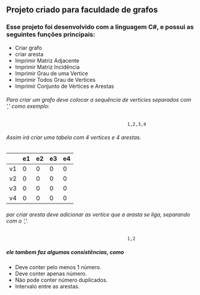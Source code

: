 ## Projeto criado para faculdade de grafos

### Esse projeto foi desenvolvido com a linguagem C#, e possui as seguintes funções principais:


- Criar grafo
- criar aresta
- Imprimir Matriz Adjacente
- Imprimir Matriz Incidência
- Imprimir Grau de uma Vertice
- Imprimir Todos Grau de Vertices
- Imprimir Conjunto de Vértices e Arestas 

###### Para criar um grafo deve colocar a sequência de verticies separados com ',' como exemplo:
                                                 1,2,3,4
###### Assim irá criar uma tabela com 4 vertices e 4 arestas.
|   | e1  | e2  | e3  |e4   |
| ------------ | ------------ | ------------ | ------------ | ------------ |
|  v1 |0   |0   |0  | 0  |
| v2  |0   |0  |  0 |  0 |
|  v3 |0   |0  |0   |  0 |
|  v4 |0   |0  |0   |0   |

###### par criar aresta deve adicionar as vertice que a arasta se liga, separando com o ','.
                                                 1,2

##### ele tambem faz algumas consistências, como
- Deve conter pelo menos 1 número.
- Deve conter apenas número.
- Não pode conter número duplicados.
- Intervalo entre as arestas.


